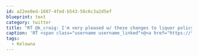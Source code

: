 ```yaml
---
id: a22ee0ed-1687-4fed-b543-56c6c3a2d5ef
blueprint: text
category: twitter
title: "RT @k_craig: I'm very pleased w/ these changes to liquor policy in #Kelowna. They mean bars will have 1hr to clear out customers http:// ..."
caption: 'RT <span class="username username_linked">@<a href="https://twitter.com/k_craig" title="Kevin Craig">k_craig</a></span>: I''m very pleased w/ these changes to liquor policy in <span class="hashtag hashtag_local">#<a href="http://tweettemp.darylchymko.ca/?tag=kelowna">Kelowna</a>. They mean bars will have 1hr to clear out customers http:// ...'
tags:
  - Kelowna
---
```

